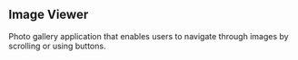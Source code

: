 ## Image Viewer
Photo gallery application that enables users to navigate through images by scrolling or using buttons.
